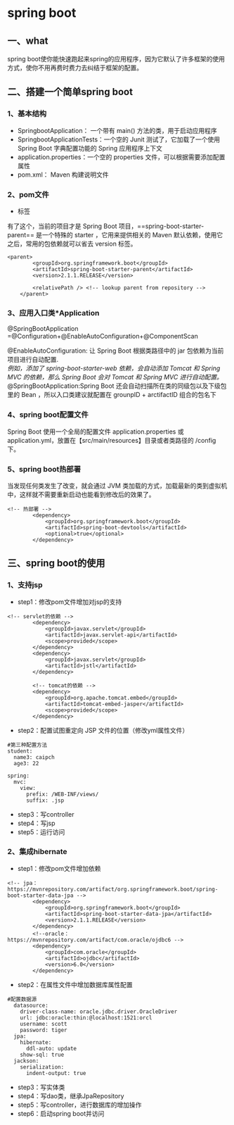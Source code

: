 # spring boot
## 一、what
  spring boot使你能快速跑起来spring的应用程序，因为它默认了许多框架的使用方式，使你不用再费时费力去纠结于框架的配置。
## 二、搭建一个简单spring boot
### 1、基本结构
- SpringbootApplication： 一个带有 main() 方法的类，用于启动应用程序
- SpringbootApplicationTests：一个空的 Junit 测试了，它加载了一个使用 Spring Boot 字典配置功能的 Spring 应用程序上下文
- application.properties：一个空的 properties 文件，可以根据需要添加配置属性
- pom.xml： Maven 构建说明文件
### 2、pom文件
- <parent>标签

有了这个，当前的项目才是 Spring Boot 项目，==spring-boot-starter-parent== 是一个特殊的 starter ，它用来提供相关的 Maven 默认依赖，使用它之后，常用的包依赖就可以省去 version 标签。
```
<parent>
		<groupId>org.springframework.boot</groupId>
		<artifactId>spring-boot-starter-parent</artifactId>
		<version>2.1.1.RELEASE</version>

		<relativePath /> <!-- lookup parent from repository -->
	</parent>
```
### 3、应用入口类*Application

@SpringBootApplication
=@Configuration+@EnableAutoConfiguration+@ComponentScan

@EnableAutoConfiguration: 让 Spring Boot 根据类路径中的 jar 包依赖为当前项目进行自动配置.
</br>*例如，添加了 spring-boot-starter-web 依赖，会自动添加 Tomcat 和 Spring MVC 的依赖，那么 Spring Boot 会对 Tomcat 和 Spring MVC 进行自动配置。*
</br>@SpringBootApplication:Spring Boot 还会自动扫描所在类的同级包以及下级包里的 Bean ，所以入口类建议就配置在 grounpID + arctifactID 组合的包名下
###  4、spring boot配置文件
Spring Boot 使用一个全局的配置文件 application.properties 或 application.yml，放置在【src/main/resources】目录或者类路径的 /config 下。
### 5、spring boot热部署
当发现任何类发生了改变，就会通过 JVM 类加载的方式，加载最新的类到虚拟机中，这样就不需要重新启动也能看到修改后的效果了。

```
<!-- 热部署 -->
		<dependency>
			<groupId>org.springframework.boot</groupId>
			<artifactId>spring-boot-devtools</artifactId>
			<optional>true</optional>
		</dependency>
```
## 三、spring boot的使用
### 1、支持jsp
- step1：修改pom文件增加对jsp的支持

```
<!-- servlet的依赖 -->
		<dependency>
			<groupId>javax.servlet</groupId>
			<artifactId>javax.servlet-api</artifactId>
			<scope>provided</scope>
		</dependency>
		<dependency>
			<groupId>javax.servlet</groupId>
			<artifactId>jstl</artifactId>
		</dependency>

		<!-- tomcat的依赖 -->
		<dependency>
			<groupId>org.apache.tomcat.embed</groupId>
			<artifactId>tomcat-embed-jasper</artifactId>
			<scope>provided</scope>
		</dependency>
```
- step2：配置试图重定向 JSP 文件的位置（修改yml属性文件）

```
#第三种配置方法
student: 
  name3: caipch
  age3: 22

spring:
  mvc:
    view:
      prefix: /WEB-INF/views/
      suffix: .jsp
```
- step3：写controller
- step4：写jsp
- step5：运行访问
### 2、集成hibernate
- step1：修改pom文件增加依赖

```
<!-- jpa：https://mvnrepository.com/artifact/org.springframework.boot/spring-boot-starter-data-jpa -->
		<dependency>
			<groupId>org.springframework.boot</groupId>
			<artifactId>spring-boot-starter-data-jpa</artifactId>
			<version>2.1.1.RELEASE</version>
		</dependency>
		<!--oracle： https://mvnrepository.com/artifact/com.oracle/ojdbc6 -->
		<dependency>
			<groupId>com.oracle</groupId>
			<artifactId>ojdbc</artifactId>
			<version>6.0</version>
		</dependency>
```
- step2：在属性文件中增加数据库属性配置

```
#配置数据源
  datasource:
    driver-class-name: oracle.jdbc.driver.OracleDriver
    url: jdbc:oracle:thin:@localhost:1521:orcl
    username: scott
    password: tiger
  jpa:
    hibernate:
      ddl-auto: update
    show-sql: true
  jackson:
    serialization:
      indent-output: true

```
- step3：写实体类
- step4：写dao类，继承JpaRepository
- step5：写controller，进行数据库的增加操作
- step6：启动spring boot并访问

